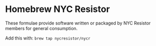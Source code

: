 
# Homebrew NYC Resistor

These formulae provide software written or packaged by NYC Resistor members
for general consumption.

Add this with: `brew tap nycresistor/nycr`
